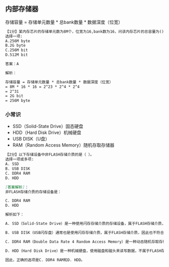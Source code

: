 ## 内部存储器

存储容量 = 存储单元数量 * 总bank数量 * 数据深度（位宽）

```markdown
【1分】某内存芯片的存储单元数为8M个，位宽为16,bank数为16，问该内存芯片的总容量为()。
选择一项:
A.256M byte
B.2G byte
C.256M bit
D.512M bit

答案：A 

解析：

存储容量 = 存储单元数量 * 总bank数量 * 数据深度（位宽）
= 8M * 16 * 16 = 2^23 * 2^4 * 2^4 
= 2^31 
= 2G bit 
= 256M byte
```

### 小常识

- SSD（Solid-State Drive）固态硬盘
- HDD（Hard Disk Drive）机械硬盘
- USB DISK（U盘）
- RAM（Random Access Memory）随机存取存储器

```markdown
【2分】以下存储设备中非FLASH存储介质的是（ ）。
选择一项或多项:
A. SSD
B. USB DISK
C. DDR4 RAM
D. HDD

[答案解析]：
非FLASH存储介质的存储设备是：

C. DDR4 RAM
D. HDD

解析如下：

A. SSD（Solid-State Drive）是一种使用闪存存储介质的存储设备，属于FLASH存储介质，因此不符合题目要求。

B. USB DISK（USB闪存盘）通常也是使用闪存存储介质，属于FLASH存储介质，因此也不符合题目要求。

C. DDR4 RAM（Double Data Rate 4 Random Access Memory）是一种动态随机存取存储器，不属于FLASH存储介质，因此是非FLASH存储介质的存储设备。

D. HDD（Hard Disk Drive）是一种机械硬盘，使用磁盘和磁头来读写数据，不属于FLASH存储介质，因此也是非FLASH存储介质的存储设备。

因此，正确的选项是C. DDR4 RAM和D. HDD。
```